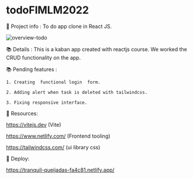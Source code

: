 # todoFIMLM2022

📜 Project info :
To do app clone in React JS.

![overview-todo](https://user-images.githubusercontent.com/66336947/188294204-28288da5-ce9d-45e8-955f-1b3b520f5e78.png)


📚 Details : This is a kaban app created with reactjs course. We worked the CRUD functionality on the app.

📚 Pending features :  

    1. Creating  functional login  form.
    
    2. Adding alert when task is deleted with tailwindcss.
    
    3. Fixing responsive interface.

📜 Resources:

https://vitejs.dev (Vite)

https://www.netlify.com/ (Frontend tooling)

https://tailwindcss.com/ (ui library css)

📜 Deploy:

https://tranquil-queijadas-fa4c81.netlify.app/


